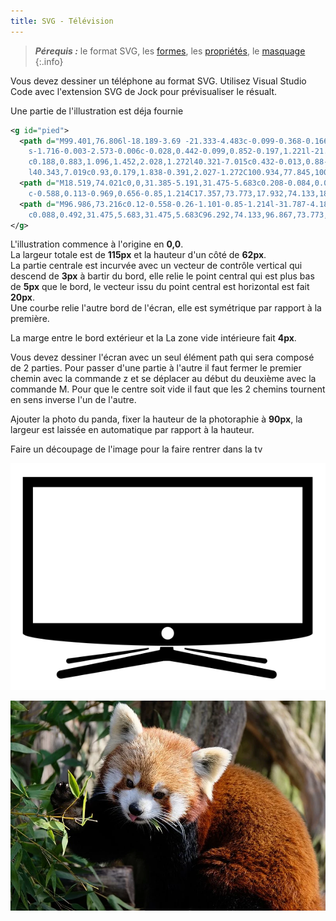 ```yaml
---
title: SVG - Télévision
---
```


> ***Pérequis :*** le format SVG, les [formes](../), les [propriétés](../../propriétés), le [masquage](../../découpe)
{:.info}

Vous devez dessiner un téléphone au format SVG.
Utilisez Visual Studio Code avec l'extension SVG de Jock pour prévisualiser le résualt.

Une partie de l'illustration est déja fournie

```svg
<g id="pied">
  <path d="M99.401,76.806l-18.189-3.69 -21.333-4.483c-0.099-0.368-0.166-0.778-0.197-1.22c-0.854,0.003-1.71,0.006-2.57,0.006
    s-1.716-0.003-2.573-0.006c-0.028,0.442-0.099,0.852-0.197,1.221l-21.236,4.462 -18.284,3.709c-0.93,0.179-1.533,1.039-1.343,1.92
    c0.188,0.883,1.096,1.452,2.028,1.272l40.321-7.015c0.432-0.013,0.88-0.02,1.342-0.02c0.414,0,0.814,0.007,1.203,0.017
    l40.343,7.019c0.93,0.179,1.838-0.391,2.027-1.272C100.934,77.845,100.333,76.986,99.401,76.806z"/>
  <path d="M18.519,74.021c0,0,31.385-5.191,31.475-5.683c0.208-0.084,0.075-0.533-0.118-0.519l-31.787,4.184
    c-0.588,0.113-0.969,0.656-0.85,1.214C17.357,73.773,17.932,74.133,18.519,74.021z"/>
  <path d="M96.986,73.216c0.12-0.558-0.26-1.101-0.85-1.214l-31.787-4.184c-0.193-0.014-0.326,0.435-0.118,0.519
    c0.088,0.492,31.475,5.683,31.475,5.683C96.292,74.133,96.867,73.773,96.986,73.216z"/>
</g>
```

L'illustration commence à l'origine en **0,0**.\
La largeur totale est de **115px** et la hauteur d'un côté de **62px**.\
La partie centrale est incurvée avec un vecteur de contrôle vertical qui descend de **3px** à bartir du bord, elle relie le point central qui est plus bas de **5px** que le bord, le vecteur issu du point central est horizontal est fait **20px**.\
Une courbe relie l'autre bord de l'écran, elle est symétrique par rapport à la première.

La marge entre le bord extérieur et la La zone vide intérieure fait **4px**.

Vous devez dessiner l'écran avec un seul élément path qui sera composé de 2 parties. Pour passer d'une partie à l'autre il faut fermer le premier chemin avec la commande z et se déplacer au début du deuxième avec la commande M.
Pour que le centre soit vide il faut que les 2 chemins tournent en sens inverse l'un de l'autre.

Ajouter la photo du panda, fixer la hauteur de la photoraphie à **90px**, la largeur est laissée en automatique par rapport à la hauteur.

Faire un découpage de l'image pour la faire rentrer dans la tv


![](tv.png)

![](panda.webp)
